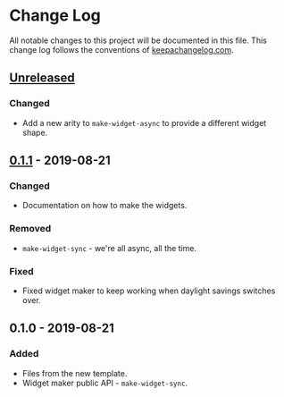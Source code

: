 # Change Log
All notable changes to this project will be documented in this file. This change log follows the conventions of [keepachangelog.com](http://keepachangelog.com/).

## [Unreleased]
### Changed
- Add a new arity to `make-widget-async` to provide a different widget shape.

## [0.1.1] - 2019-08-21
### Changed
- Documentation on how to make the widgets.

### Removed
- `make-widget-sync` - we're all async, all the time.

### Fixed
- Fixed widget maker to keep working when daylight savings switches over.

## 0.1.0 - 2019-08-21
### Added
- Files from the new template.
- Widget maker public API - `make-widget-sync`.

[Unreleased]: https://github.com/your-name/nspect/compare/0.1.1...HEAD
[0.1.1]: https://github.com/your-name/nspect/compare/0.1.0...0.1.1

